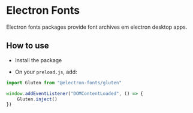 # Electron Fonts

Electron fonts packages provide font archives em electron desktop apps.

## How to use

* Install the package

* On your `preload.js`, add:

```ts
import Gluten from "@electron-fonts/gluten"

window.addEventListener("DOMContentLoaded", () => {
    Gluten.inject()
})
```